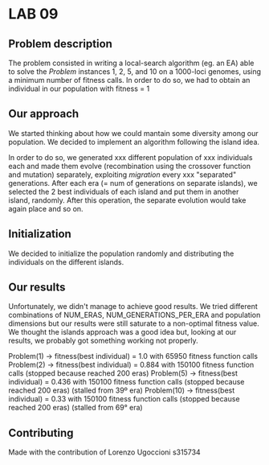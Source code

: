 # LAB 09
## Problem description
The problem consisted in writing a local-search algorithm (eg. an EA) able to solve the *Problem* instances 1, 2, 5, and 10 on a 1000-loci genomes, using a minimum number of fitness calls.
In order to do so, we had to obtain an individual in our population with fitness = 1

## Our approach
We started thinking about how we could mantain some diversity among our population. 
We decided to implement an algorithm following the island idea.

In order to do so, we generated xxx different population of xxx individuals each and made them evolve (recombination using the crossover function and mutation) separately, exploiting *migration* every xxx "separated" generations.
After each era (= num of generations on separate islands), we selected the 2 best individuals of each island and put them in another island, randomly. After this operation, the separate evolution would take again place and so on.

## Initialization
We decided to initialize the population randomly and distributing the individuals on the different islands.


## Our results
Unfortunately, we didn't manage to achieve good results. We tried different combinations of NUM_ERAS, NUM_GENERATIONS_PER_ERA and population dimensions but our results were still saturate to a non-optimal fitness value.
We thought the islands approach was a good idea but, looking at our results, we probably got something working not properly.


Problem(1) -> fitness(best individual) = 1.0 with 65950 fitness function calls
Problem(2) -> fitness(best individual) = 0.884 with 150100 fitness function calls (stopped because reached 200 eras)
Problem(5) -> fitness(best individual) = 0.436 with 150100 fitness function calls (stopped because reached 200 eras) (stalled from 39º era)
Problem(10) -> fitness(best individual) = 0.33 with 150100 fitness function calls (stopped because reached 200 eras) (stalled from 69° era)


## Contributing
Made with the contribution of Lorenzo Ugoccioni s315734
